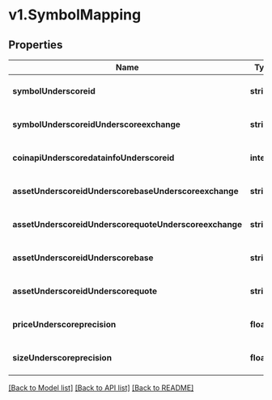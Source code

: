 # v1.SymbolMapping

## Properties
Name | Type | Description | Notes
------------ | ------------- | ------------- | -------------
**symbolUnderscoreid** | **string** |  | [optional] [default to null]
**symbolUnderscoreidUnderscoreexchange** | **string** |  | [optional] [default to null]
**coinapiUnderscoredatainfoUnderscoreid** | **integer** |  | [optional] [default to null]
**assetUnderscoreidUnderscorebaseUnderscoreexchange** | **string** |  | [optional] [default to null]
**assetUnderscoreidUnderscorequoteUnderscoreexchange** | **string** |  | [optional] [default to null]
**assetUnderscoreidUnderscorebase** | **string** |  | [optional] [default to null]
**assetUnderscoreidUnderscorequote** | **string** |  | [optional] [default to null]
**priceUnderscoreprecision** | **float** |  | [optional] [default to null]
**sizeUnderscoreprecision** | **float** |  | [optional] [default to null]

[[Back to Model list]](../README.md#documentation-for-models) [[Back to API list]](../README.md#documentation-for-api-endpoints) [[Back to README]](../README.md)


